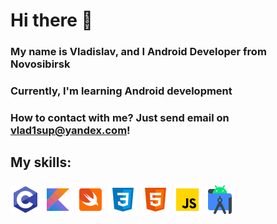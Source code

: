 # Hi there 👋
### My name is Vladislav, and I Android Developer from Novosibirsk
### Currently, I'm learning Android development
### How to contact with me? Just send email on vlad1sup@yandex.com!

## My skills:
### ![Screenshot](src/c.png) ![Screenshot](src/kot.png) ![Screenshot](src/sw.png) ![Screenshot](src/css.png) ![Screenshot](src/html.png)  ![Screenshot](src/js.png) ![Screenshot](src/as.png) 
